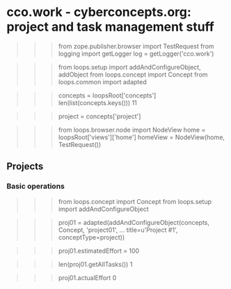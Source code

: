 
cco.work - cyberconcepts.org: project and task management stuff
===============================================================

  >>> from zope.publisher.browser import TestRequest
  >>> from logging import getLogger
  >>> log = getLogger('cco.work')

  >>> from loops.setup import addAndConfigureObject, addObject
  >>> from loops.concept import Concept
  >>> from loops.common import adapted

  >>> concepts = loopsRoot['concepts']
  >>> len(list(concepts.keys()))
  11

  >>> project = concepts['project']

  >>> from loops.browser.node import NodeView
  >>> home = loopsRoot['views']['home']
  >>> homeView = NodeView(home, TestRequest())


Projects
--------

### Basic operations ###

  >>> from loops.concept import Concept
  >>> from loops.setup import addAndConfigureObject

  >>> proj01 = adapted(addAndConfigureObject(concepts, Concept, 'project01', 
  ...             title=u'Project #1', conceptType=project))

  >>> proj01.estimatedEffort = 100

  >>> len(proj01.getAllTasks())
  1
  
  >>> proj01.actualEffort
  0
